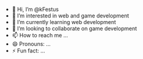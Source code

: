 - 👋 Hi, I’m @kFestus
- 👀 I’m interested in web and game development
- 🌱 I’m currently learning web development 
- 💞️ I’m looking to collaborate on game development
- 📫 How to reach me ...
- 😄 Pronouns: ...
- ⚡ Fun fact: ...

<!---
kFestus/kFestus is a ✨ special ✨ repository because its `README.md` (this file) appears on your GitHub profile.
You can click the Preview link to take a look at your changes.
--->
